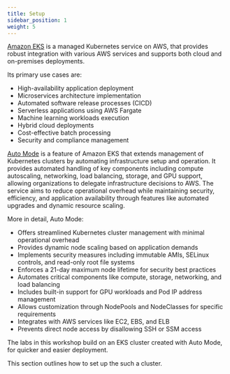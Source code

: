 ```yaml
---
title: Setup
sidebar_position: 1
weight: 5
---
```


[Amazon EKS](https://aws.amazon.com/eks/) is a managed Kubernetes service on AWS, that provides robust integration with various AWS services and supports both cloud and on-premises deployments.

Its primary use cases are:

- High-availability application deployment
- Microservices architecture implementation
- Automated software release processes (CICD)
- Serverless applications using AWS Fargate
- Machine learning workloads execution
- Hybrid cloud deployments
- Cost-effective batch processing
- Security and compliance management

[Auto Mode](https://aws.amazon.com/eks/auto-mode/) is a feature of Amazon EKS that extends management of Kubernetes clusters by automating infrastructure setup and operation. It provides automated handling of key components including compute autoscaling, networking, load balancing, storage, and GPU support, allowing organizations to delegate infrastructure decisions to AWS. The service aims to reduce operational overhead while maintaining security, efficiency, and application availability through features like automated upgrades and dynamic resource scaling.

More in detail, Auto Mode:

- Offers streamlined Kubernetes cluster management with minimal operational overhead
- Provides dynamic node scaling based on application demands
- Implements security measures including immutable AMIs, SELinux controls, and read-only root file systems
- Enforces a 21-day maximum node lifetime for security best practices
- Automates critical components like compute, storage, networking, and load balancing
- Includes built-in support for GPU workloads and Pod IP address management
- Allows customization through NodePools and NodeClasses for specific requirements
- Integrates with AWS services like EC2, EBS, and ELB
- Prevents direct node access by disallowing SSH or SSM access

The labs in this workshop build on an EKS cluster created with Auto Mode, for quicker and easier deployment.

This section outlines how to set up the such a cluster.